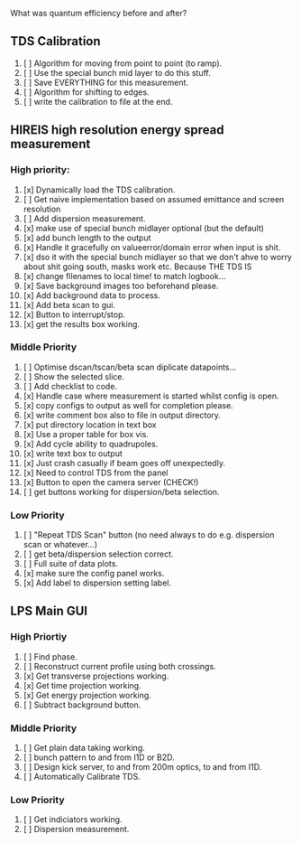 What was quantum efficiency before and after?

## TDS Calibration

1. [ ] Algorithm for moving from point to point (to ramp).
2. [ ] Use the special bunch mid layer to do this stuff.
2. [ ] Save EVERYTHING for this measurement.
3. [ ] Algorithm for shifting to edges.
4. [ ] write the calibration to file at the end.


## HIREIS high resolution energy spread measurement

### High priority:

1. [x] Dynamically load the TDS calibration.
2. [ ] Get naive implementation based on assumed emittance and screen resolution
3. [ ] Add dispersion measurement.
4. [x] make use of special bunch midlayer optional (but the default)
5. [x] add bunch length to the output
6. [x] Handle it gracefully on valueerror/domain error when input is shit.
7. [x] dso it with the special bunch midlayer so that we don't ahve to
   worry about shit going south, masks work etc. Because THE TDS IS
8. [x] change filenames to local time!  to match logbook...
9. [x] Save background images too beforehand please.
10. [x] Add background data to process.
11. [x] Add beta scan to gui.
12. [x] Button to interrupt/stop.
13. [x] get the results box working.



### Middle Priority

1. [ ] Optimise dscan/tscan/beta scan diplicate datapoints...
2. [ ] Show the selected slice.
3. [ ] Add checklist to code.
4. [x] Handle case where measurement is started whilst config is open.
5. [x] copy configs to output as well for completion please.
6. [x] write comment box also to file in output directory.
7. [x] put directory location in text box
8. [x] Use a proper table for box vis.
9. [x] Add cycle ability to quadrupoles.
10. [x] write text box to output
11. [x] Just crash casually if beam goes off unexpectedly.
12. [x] Need to control TDS from the panel
13. [x] Button to open the camera server (CHECK!)
14. [ ] get buttons working for dispersion/beta selection.



### Low Priority

1. [ ] "Repeat TDS Scan" button (no need always to do e.g. dispersion scan or whatever...)
2. [ ] get beta/dispersion selection correct.
3. [ ] Full suite of data plots.
4. [x] make sure the config panel works.
5. [x] Add label to dispersion setting label.


## LPS Main GUI


### High Priortiy

1. [ ] Find phase.
2. [ ] Reconstruct current profile using both crossings.
3. [x] Get transverse projections working.
4. [x] Get time projection working.
5. [x] Get energy projection working.
6. [ ] Subtract background button.


### Middle Priority

1. [ ] Get plain data taking working.
2. [ ] bunch pattern to and from I1D or B2D.
3. [ ] Design kick server, to and from 200m optics, to and from I1D.
4. [ ] Automatically Calibrate TDS.


### Low Priority

1. [ ] Get indiciators working.
2. [ ] Dispersion measurement.
